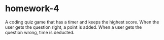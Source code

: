 # homework-4
A coding quiz game that has a timer and keeps the highest score. When the user gets the question right, a point is added. When a user gets the question wrong, time is deducted.
